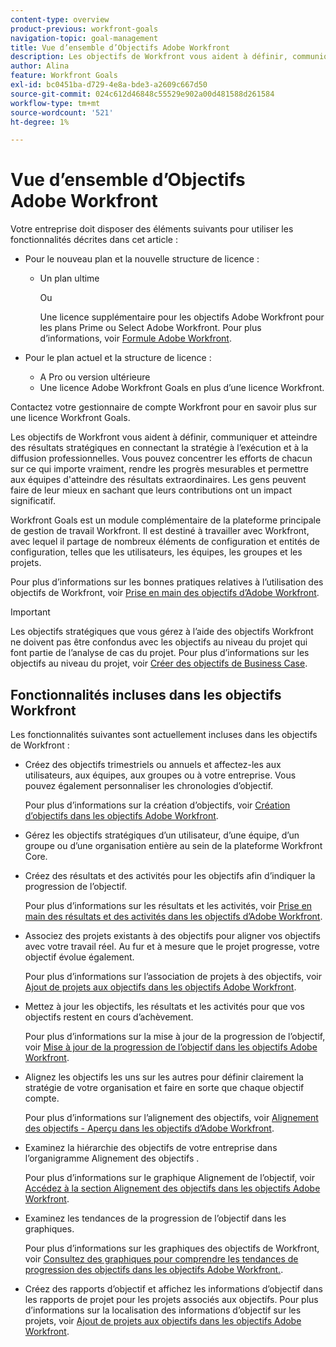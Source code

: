 ```yaml
---
content-type: overview
product-previous: workfront-goals
navigation-topic: goal-management
title: Vue d’ensemble d’Objectifs Adobe Workfront
description: Les objectifs de Workfront vous aident à définir, communiquer et atteindre des résultats stratégiques en connectant la stratégie à l’exécution et à la diffusion professionnelles.
author: Alina
feature: Workfront Goals
exl-id: bc0451ba-d729-4e8a-bde3-a2609c667d50
source-git-commit: 024c612d46848c55529e902a00d481588d261584
workflow-type: tm+mt
source-wordcount: '521'
ht-degree: 1%

---
```


# Vue d’ensemble d’Objectifs Adobe Workfront

Votre entreprise doit disposer des éléments suivants pour utiliser les fonctionnalités décrites dans cet article :

* Pour le nouveau plan et la nouvelle structure de licence :

   * Un plan ultime

     Ou

     Une licence supplémentaire pour les objectifs Adobe Workfront pour les plans Prime ou Select Adobe Workfront. Pour plus d’informations, voir [Formule Adobe Workfront](https://www.workfront.com/plans).

* Pour le plan actuel et la structure de licence :

   * A Pro ou version ultérieure
   * Une licence Adobe Workfront Goals en plus d’une licence Workfront.

Contactez votre gestionnaire de compte Workfront pour en savoir plus sur une licence Workfront Goals.


Les objectifs de Workfront vous aident à définir, communiquer et atteindre des résultats stratégiques en connectant la stratégie à l’exécution et à la diffusion professionnelles. Vous pouvez concentrer les efforts de chacun sur ce qui importe vraiment, rendre les progrès mesurables et permettre aux équipes d&#39;atteindre des résultats extraordinaires. Les gens peuvent faire de leur mieux en sachant que leurs contributions ont un impact significatif.

Workfront Goals est un module complémentaire de la plateforme principale de gestion de travail Workfront. Il est destiné à travailler avec Workfront, avec lequel il partage de nombreux éléments de configuration et entités de configuration, telles que les utilisateurs, les équipes, les groupes et les projets.

Pour plus d’informations sur les bonnes pratiques relatives à l’utilisation des objectifs de Workfront, voir [Prise en main des objectifs d’Adobe Workfront](../../workfront-goals/goal-management/getting-started-with-wf-goals.md).

>[!IMPORTANT]
>
>Les objectifs stratégiques que vous gérez à l’aide des objectifs Workfront ne doivent pas être confondus avec les objectifs au niveau du projet qui font partie de l’analyse de cas du projet. Pour plus d’informations sur les objectifs au niveau du projet, voir [Créer des objectifs de Business Case](../../manage-work/projects/define-a-business-case/create-business-case-goals.md).

## Fonctionnalités incluses dans les objectifs Workfront

Les fonctionnalités suivantes sont actuellement incluses dans les objectifs de Workfront :

* Créez des objectifs trimestriels ou annuels et affectez-les aux utilisateurs, aux équipes, aux groupes ou à votre entreprise. Vous pouvez également personnaliser les chronologies d’objectif.

  Pour plus d’informations sur la création d’objectifs, voir [Création d’objectifs dans les objectifs Adobe Workfront](../../workfront-goals/goal-management/create-goals.md).

* Gérez les objectifs stratégiques d’un utilisateur, d’une équipe, d’un groupe ou d’une organisation entière au sein de la plateforme Workfront Core.
* Créez des résultats et des activités pour les objectifs afin d’indiquer la progression de l’objectif.

  Pour plus d’informations sur les résultats et les activités, voir [Prise en main des résultats et des activités dans les objectifs d’Adobe Workfront](../../workfront-goals/results-and-activities/get-started-with-results-and-activities.md).

* Associez des projets existants à des objectifs pour aligner vos objectifs avec votre travail réel. Au fur et à mesure que le projet progresse, votre objectif évolue également.

  Pour plus d’informations sur l’association de projets à des objectifs, voir [Ajout de projets aux objectifs dans les objectifs Adobe Workfront](../../workfront-goals/results-and-activities/connect-projects-to-goals-overview.md).

* Mettez à jour les objectifs, les résultats et les activités pour que vos objectifs restent en cours d’achèvement.

  Pour plus d’informations sur la mise à jour de la progression de l’objectif, voir [Mise à jour de la progression de l’objectif dans les objectifs Adobe Workfront](../../workfront-goals/goal-review-and-workfront-goals-sections/check-in-goals.md).

* Alignez les objectifs les uns sur les autres pour définir clairement la stratégie de votre organisation et faire en sorte que chaque objectif compte.

  Pour plus d’informations sur l’alignement des objectifs, voir [Alignement des objectifs - Aperçu dans les objectifs d’Adobe Workfront](../../workfront-goals/goal-alignment/goal-alignment-overview.md).

* Examinez la hiérarchie des objectifs de votre entreprise dans l’organigramme Alignement des objectifs .

  Pour plus d’informations sur le graphique Alignement de l’objectif, voir [Accédez à la section Alignement des objectifs dans les objectifs Adobe Workfront](../../workfront-goals/goal-alignment/navigate-goal-alignment-chart.md).

* Examinez les tendances de la progression de l’objectif dans les graphiques.

  Pour plus d’informations sur les graphiques des objectifs de Workfront, voir [Consultez des graphiques pour comprendre les tendances de progression des objectifs dans les objectifs Adobe Workfront.](../../workfront-goals/goal-review-and-workfront-goals-sections/review-goal-graphs.md).

* Créez des rapports d’objectif et affichez les informations d’objectif dans les rapports de projet pour les projets associés aux objectifs. Pour plus d’informations sur la localisation des informations d’objectif sur les projets, voir [Ajout de projets aux objectifs dans les objectifs Adobe Workfront](../../workfront-goals/results-and-activities/connect-projects-to-goals-overview.md).


